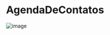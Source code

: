 # AgendaDeContatos

![image](https://user-images.githubusercontent.com/104576340/199859284-92436d36-2dce-4460-ab0e-4d458cf82f87.png)
